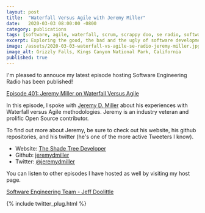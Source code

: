 ```yaml
---
layout: post
title:  "Waterfall Versus Agile with Jeremy Miller"
date:   2020-03-03 08:00:00 -0800
category: publications
tags: [software, agile, waterfall, scrum, scrappy doo, se radio, software engineering radio]
excerpt: Exploring the good, the bad and the ugly of software development methodologies
image: /assets/2020-03-03-waterfall-vs-agile-se-radio-jeremy-miller.jpg
image_alt: Grizzly Falls, Kings Canyon National Park, California
published: true
---
```


I'm pleased to annouce my latest episode hosting Software Engineering Radio has been published!

[Episode 401: Jeremy Miller on Waterfall Versus Agile](https://www.se-radio.net/2020/03/episode-401-jeremy-miller-on-waterfall-versus-agile/)

In this episode, I spoke with [Jeremy D. Miller](https://jeremydmiller.com/) about his experiences with Waterfall versus Agile methodologies. Jeremy is an industry veteran and prolific Open Source contributor.

To find out more about Jeremy, be sure to check out his website, his github repositories, and his twitter (he's one of the more active Tweeters I know).

* Website: [The Shade Tree Developer](https://jeremydmiller.com/)
* Github: [jeremydmiller](https://github.com/jeremydmiller)
* Twitter: [@jeremydmiller](https://twitter.com/jeremydmiller)

You can listen to other episodes I have hosted as well by visiting my host page.

[Software Engineering Team - Jeff Doolittle](https://www.se-radio.net/team/jeff-doolittle/)

{% include twitter_plug.html %}

